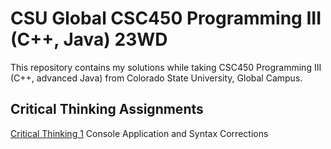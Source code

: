 # CSU Global CSC450 Programming III (C++, Java) 23WD

This repository contains my solutions while taking CSC450 Programming III (C++,  advanced Java) from Colorado State University, Global Campus.

## Critical Thinking Assignments

[Critical Thinking 1](./CriticalThinking1/critical_thinking_1.md) Console Application and Syntax Corrections

